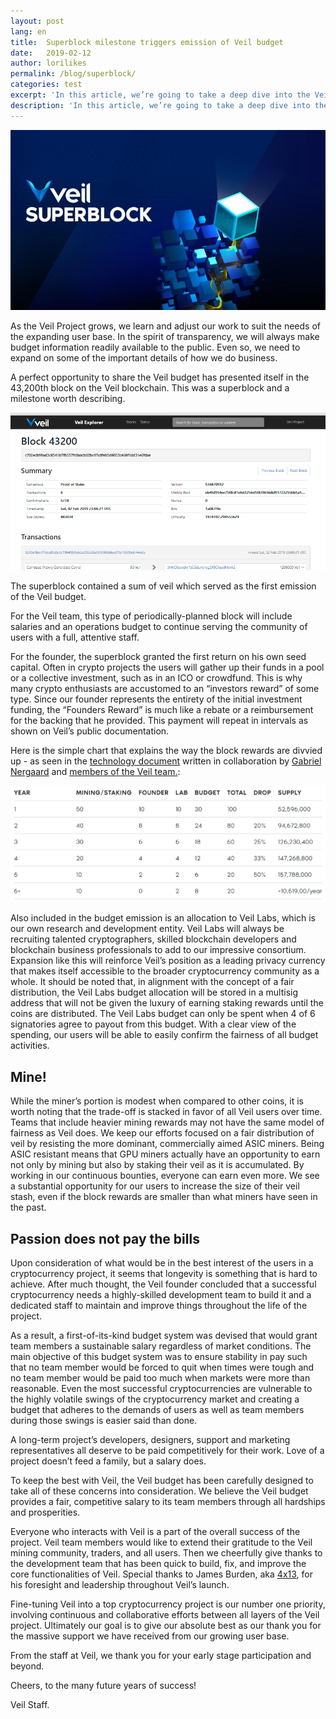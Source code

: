 ```yaml
---
layout: post
lang: en
title:  Superblock milestone triggers emission of Veil budget 
date:   2019-02-12
author: lorilikes
permalink: /blog/superblock/
categories: test
excerpt: 'In this article, we’re going to take a deep dive into the Veil superblock milestone.'
description: 'In this article, we’re going to take a deep dive into the Veil superblock milestone.'
---
```


![](/uploads/blog/2019-02-12-superblock.jpg)

As the Veil Project grows, we learn and adjust our work to suit the needs of the expanding user base. In the spirit of transparency, we will always make budget information readily available to the public. Even so, we need to expand on some of the important details of how we do business.

A perfect opportunity to share the Veil budget has presented itself in the 43,200th block on the Veil blockchain. This was a superblock and a milestone worth describing. 

![](/uploads/blog/2019-02-12-block.png)

The superblock contained a sum of veil which served as the first emission of the Veil budget.  

For the Veil team, this type of periodically-planned block will include salaries and an operations budget to continue serving the community of users with a full, attentive staff.  

For the founder, the superblock granted the first return on his own seed capital. Often in crypto projects the users will gather up their funds in a pool or a collective investment, such as in an ICO or crowdfund. This is why many crypto enthusiasts are accustomed to an “investors reward” of some type. Since our founder represents the entirety of the initial investment funding, the “Founders Reward” is much like a rebate or a reimbursement for the backing that he provided. This payment will repeat in intervals as shown on Veil’s public documentation.

Here is the simple chart that explains the way the block rewards are divvied up - as seen in the [technology document](https://veil-project.com/technology/)  written in collaboration by [Gabriel Nergaard]( https://keybase.io/lubina) and [members of the Veil team.](https://veil-project.com/team/):

![](/uploads/emission-schedule-white.png)

Also included in the budget emission is an allocation to Veil Labs, which is our own research and development entity. Veil Labs will always be recruiting talented cryptographers, skilled blockchain developers and blockchain business professionals to add to our impressive consortium. Expansion like this will reinforce Veil’s position as a leading privacy currency that makes itself accessible to the broader cryptocurrency community as a whole. It should be noted that, in alignment with the concept of a fair distribution, the Veil Labs budget allocation will be stored in a multisig address that will not be given the luxury of earning staking rewards until the coins are distributed. The Veil Labs budget can only be spent when 4 of 6 signatories agree to payout from this budget. With a clear view of the spending, our users will be able to easily confirm the fairness of all budget activities.  

## Mine!

While the miner’s portion is modest when compared to other coins, it is worth noting that the trade-off is stacked in favor of all Veil users over time. Teams that include heavier mining rewards may not have the same model of fairness as Veil does. We keep our efforts focused on a fair distribution of veil by resisting the more dominant, commercially aimed ASIC miners. Being ASIC resistant means that GPU miners actually have an opportunity to earn not only by mining but also by staking their veil as it is accumulated. By working in our continuous bounties, everyone can earn even more. We see a substantial opportunity for our users to increase the size of their veil stash, even if the block rewards are smaller than what miners have seen in the past. 

## Passion does not pay the bills 

Upon consideration of what would be in the best interest of the users in a cryptocurrency project, it seems that longevity is something that is hard to achieve. After much thought, the Veil founder concluded that a successful cryptocurrency needs a highly-skilled development team to build it and a dedicated staff to maintain and improve things throughout the life of the project. 

As a result, a first-of-its-kind budget system was devised that would grant team members a sustainable salary regardless of market conditions. The main objective of this budget system was to ensure stability in pay such that no team member would be forced to quit when times were tough and no team member would be paid too much when markets were more than reasonable. Even the most successful cryptocurrencies are vulnerable to the highly volatile swings of the cryptocurrency market and creating a budget that adheres to the demands of users as well as team members during those swings is easier said than done.

A long-term project’s developers, designers, support and marketing representatives all deserve to be paid competitively for their work. Love of a project doesn’t feed a family, but a salary does. 

To keep the best with Veil, the Veil budget has been carefully designed to take all of these concerns into consideration. We believe the Veil budget provides a fair, competitive salary to its team members through all hardships and prosperities.

Everyone who interacts with Veil is a part of the overall success of the project. Veil team members would like to extend their gratitude to the Veil mining community, traders, and all users. Then we cheerfully give thanks to the development team that has been quick to build, fix, and improve the core functionalities of Veil. Special thanks to James Burden, aka [4x13](https://keybase.io/4x13), for his foresight and leadership throughout Veil’s launch.

Fine-tuning Veil into a top cryptocurrency project is our number one priority, involving continuous and collaborative efforts between all layers of the Veil project. Ultimately our goal is to give our absolute best as our thank you for the massive support we have received from our growing user base. 

From the staff at Veil, we thank you for your early stage participation and beyond. 

Cheers, to the many future years of success!

Veil Staff.
